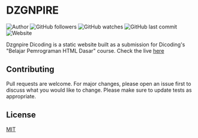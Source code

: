 # DZGNPIRE
![Author](https://img.shields.io/badge/made%20by-shaddamah-blue)
![GitHub followers](https://img.shields.io/github/followers/Shaddamah?style=social)
![GitHub watches](https://img.shields.io/github/stars/Shaddamah/dzgnpire?style=social)
![GitHub last commit](https://img.shields.io/github/last-commit/Shaddamah/dzgnpire)
![Website](https://img.shields.io/website?url=http%3A%2F%2Fshaddamah.github.io%2Fdzgnpire%2F)

Dzgnpire Dicoding is a static website built as a submission for Dicoding's "Belajar Pemrograman HTML Dasar" course. Check the live [here](https://shaddamah.github.io/dzgnpire/)

## Contributing
Pull requests are welcome. For major changes, please open an issue first to discuss what you would like to change.
Please make sure to update tests as appropriate.

## License
[MIT](https://choosealicense.com/licenses/mit/)
